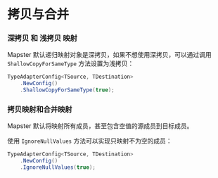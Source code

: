 # 拷贝与合并

### 深拷贝 和 浅拷贝 映射

Mapster 默认递归映射对象是深拷贝，如果不想使用深拷贝，可以通过调用 `ShallowCopyForSameType` 方法设置为浅拷贝：

```csharp
TypeAdapterConfig<TSource, TDestination>
    .NewConfig()
    .ShallowCopyForSameType(true);
```
### 拷贝映射和合并映射

Mapster 默认将映射所有成员，甚至包含空值的源成员到目标成员。

使用 `IgnoreNullValues` 方法可以实现只映射不为空的成员：

```csharp
TypeAdapterConfig<TSource, TDestination>
    .NewConfig()
    .IgnoreNullValues(true);
```